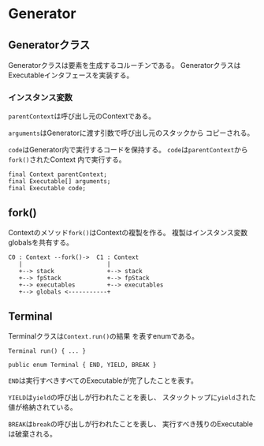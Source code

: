 # Generator

## Generatorクラス

Generatorクラスは要素を生成するコルーチンである。
GeneratorクラスはExecutableインタフェースを実装する。

### インスタンス変数

`parentContext`は呼び出し元のContextである。

`arguments`はGeneratorに渡す引数で呼び出し元のスタックから
コピーされる。

`code`はGenerator内で実行するコードを保持する。
`code`は`parentContext`から`fork()`されたContext
内で実行する。

```
final Context parentContext;
final Executable[] arguments;
final Executable code;
```

## fork()

Contextのメソッド`fork()`はContextの複製を作る。
複製はインスタンス変数globalsを共有する。

```
C0 : Context --fork()->  C1 : Context
   |                        |
   +--> stack               +--> stack
   +--> fpStack             +--> fpStack
   +--> executables         +--> executables
   +--> globals <-----------+
```

## Terminal

Terminalクラスは`Context.run()`の結果
を表すenumである。

```
Terminal run() { ... }
```

```
public enum Terminal { END, YIELD, BREAK }
```

`END`は実行すべきすべてのExecutableが完了したことを表す。

`YIELD`は`yield`の呼び出しが行われたことを表し、
スタックトップに`yield`された値が格納されている。

`BREAK`は`break`の呼び出しが行われたことを表し、
実行すべき残りのExecutableは破棄される。